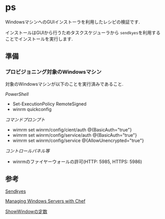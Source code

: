 # ps

WindowsマシンへのGUIインストーラを利用したレシピの検証です.

インストールはGUIから行うためタスクスケジューラから
`sendkyes`を利用することでインストールを実行します.

## 準備

### プロビジョニング対象のWindowsマシン

対象のWindowsマシンが以下のことを実行済みであること.

*PowerShell*

- Set-ExecutionPolicy RemoteSigned
- winrm quickconfig

*コマンドプロンプト*

- wimrm set winrm/config/cient/auth @{BasicAuth="true"}
- wimrm set winrm/config/service/auth @{BasicAuth="true"}
- wimrm set winrm/config/service @{AllowUnencrypted="true"}

*コントロールパネル等*

- winrmのファイヤーウォールの許可(HTTP: 5985, HTTPS: 5986)


## 参考

[Sendkyes](https://msdn.microsoft.com/ja-jp/library/cc364423.aspx)

[Managing Windows Servers with Chef](https://www.packtpub.com/networking-and-servers/managing-windows-servers-chef)

[ShowWindowの定数](https://msdn.microsoft.com/en-us/library/windows/desktop/ms633548%28v=vs.85%29.aspx)
